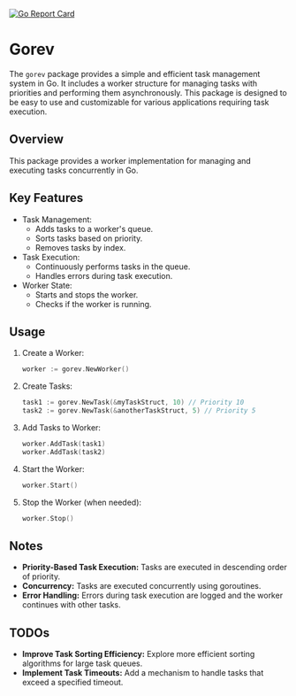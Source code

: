[![Go Report Card](https://goreportcard.com/badge/github.com/umitanilkilic/gorev)](https://goreportcard.com/report/github.com/umitanilkilic/gorev)
 # Gorev
The `gorev` package provides a simple and efficient task management system in Go. It includes a worker structure for managing tasks with priorities and performing them asynchronously. This package is designed to be easy to use and customizable for various applications requiring task execution.
## Overview

This package provides a worker implementation for managing and executing tasks concurrently in Go.

## Key Features

- Task Management:
    - Adds tasks to a worker's queue.
    - Sorts tasks based on priority.
    - Removes tasks by index.
- Task Execution:
    - Continuously performs tasks in the queue.
    - Handles errors during task execution.
- Worker State:
    - Starts and stops the worker.
    - Checks if the worker is running.

## Usage

1. Create a Worker:
   ```go
   worker := gorev.NewWorker()
   ```
2. Create Tasks:
   ```go
   task1 := gorev.NewTask(&myTaskStruct, 10) // Priority 10
   task2 := gorev.NewTask(&anotherTaskStruct, 5) // Priority 5
   ```
3. Add Tasks to Worker:
   ```go
   worker.AddTask(task1)
   worker.AddTask(task2)
   ```
4. Start the Worker:
   ```go
   worker.Start()
   ```
5. Stop the Worker (when needed):
   ```go
   worker.Stop()
   ```

## Notes

- **Priority-Based Task Execution:** Tasks are executed in descending order of priority.
- **Concurrency:** Tasks are executed concurrently using goroutines.
- **Error Handling:** Errors during task execution are logged and the worker continues with other tasks.

## TODOs

- **Improve Task Sorting Efficiency:** Explore more efficient sorting algorithms for large task queues.
- **Implement Task Timeouts:** Add a mechanism to handle tasks that exceed a specified timeout.
